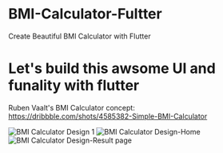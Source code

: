 # BMI-Calculator-Fultter
Create Beautiful BMI Calculator with Flutter

# Let's build this awsome UI and funality with flutter

Ruben Vaalt's BMI Calculator concept: https://dribbble.com/shots/4585382-Simple-BMI-Calculator


![BMI Calculator Design 1](https://user-images.githubusercontent.com/27633002/119823905-f3785c00-bf12-11eb-8359-3d83ad048611.png)
![BMI Calculator Design-Home](https://user-images.githubusercontent.com/27633002/119823974-09861c80-bf13-11eb-8323-fe34be35e296.png)
![BMI Calculator Design-Result page](https://user-images.githubusercontent.com/27633002/119823986-0be87680-bf13-11eb-9eb6-015ed2fe6b40.png)

